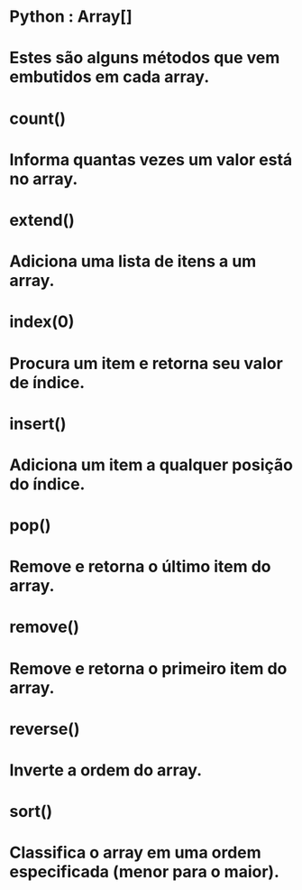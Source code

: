 #
# Python : Array[]
# 
# Estes são alguns métodos que vem embutidos em cada array.
# 
# count()
# Informa quantas vezes um valor está no array.
# 
# extend()
# Adiciona uma lista de itens a um array.
# 
# index(0)
# Procura um item e retorna seu valor de índice.
#
# insert()
# Adiciona um item a qualquer posição do índice.
#
# pop()
# Remove e retorna o último item do array.
#
# remove()
# Remove e retorna o primeiro item do array.
#
# reverse()
# Inverte a ordem do array.
#
# sort()
# Classifica o array em uma ordem especificada (menor para o maior).
#
